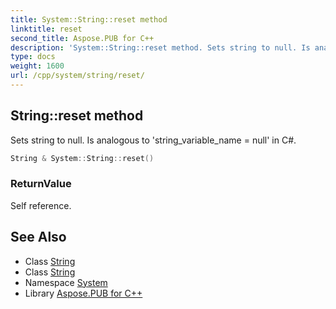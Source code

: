 ```yaml
---
title: System::String::reset method
linktitle: reset
second_title: Aspose.PUB for C++
description: 'System::String::reset method. Sets string to null. Is analogous to ''string_variable_name = null'' in C# in C++.'
type: docs
weight: 1600
url: /cpp/system/string/reset/
---
```

## String::reset method


Sets string to null. Is analogous to 'string_variable_name = null' in C#.

```cpp
String & System::String::reset()
```


### ReturnValue

Self reference.

## See Also

* Class [String](../)
* Class [String](../)
* Namespace [System](../../)
* Library [Aspose.PUB for C++](../../../)

